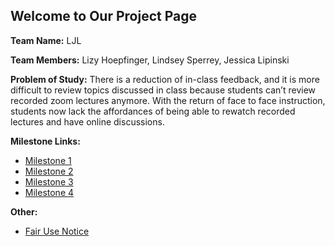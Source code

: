 ## Welcome to Our Project Page

**Team Name:** LJL

**Team Members:** Lizy Hoepfinger, Lindsey Sperrey, Jessica Lipinski

**Problem of Study:** There is a reduction of in-class feedback, and it is more difficult to review topics discussed in class because students can’t review recorded zoom lectures anymore. With the return of face to face instruction, students now lack the affordances of being able to rewatch recorded lectures and have online discussions. 


**Milestone Links:**
- <a href="HCI Milestone 1.pdf" target="_blank">Milestone 1</a>
- <a href="HCI Milestone 2-2.pdf" target="_blank">Milestone 2</a>
- <a href="HCI Milestone3.pdf" target="_blank">Milestone 3</a>
- <a href="HCI Milestone4.pdf" target="_blank">Milestone 4</a>

**Other:**
- <a href="FairUseNote.md" target="_blank">Fair Use Notice</a>
